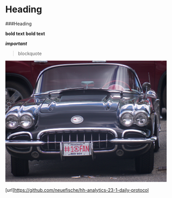 # Heading
###Heading

**bold text**
__bold text__


***important***

> blockquote

![sportscar](https://github.com/AndreasDanga/demo_live_neuefische/blob/main/sports_car.jpg)

[url]https://github.com/neuefische/hh-analytics-23-1-daily-protocol
